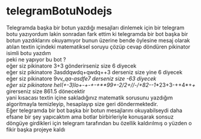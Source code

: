 # telegramBotuNodejs
Telegramda başka bir botun yazdığı mesajları dinlemek için bir telegram botu yazıyordum lakin sonradan fark ettim ki telegramda bir bot başka bir botun yazdıklarını okuyamıyor bunun üzerine bende öylesine mesaj olarak atılan textin içindeki matematiksel soruyu çözüp cevap döndüren pikinator isimli botu yazdım<br/>
peki ne yapıyor bu bot ?<br/>
eğer siz pikinatore 3+3 gönderirseniz size 6 diyecek<br/>
eğer siz pikinatore 3asddqwdq+qwdq++3 derseniz size yine 6 diyecek<br/>
eğer siz pikinatore 9vv_*qa-asdfe7 derseniz size -63 diyecek<br/>
eğer siz pikinatore hel(***+-*3)*lo+-+-+-+**9*9+*-*2/2+/*/-/*+82--1**23+3-++4*+*+* girerseniz size 861.5 dönecektir<br/>
yani kısacası textin içine sakladığınız matematik sorusunu yazdığım algoritmayla temizleyip, hesaplayıp size geri döndermektedir.<br/>
Eğer telegramda bir bot başka bir botun mesajlarını okuyabilseydi daha efsane bir şey yapıcaktım ama botlar birbirleriyle konuşarak sonsuz döngüye girdikleri için telegram tarafından bu özellik kaldırılmış o yüzden o fikir başka projeye kaldı  
